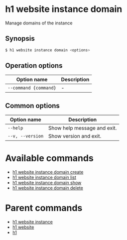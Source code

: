 
# h1 website instance domain

Manage domains of the instance

## Synopsis

```bash
$ h1 website instance domain <options>
```

## Operation options

| Option name               | Description |
| ------------------------- | ----------- |
| ```--command {command}``` | -           |

## Common options

| Option name          | Description                 |
| -------------------- | --------------------------- |
| ```--help```         | Show help message and exit. |
| ```--v, --version``` | Show version and exit.      |

# Available commands

* [h1 website instance domain create](./create/README.md)
* [h1 website instance domain list](./list/README.md)
* [h1 website instance domain show](./show/README.md)
* [h1 website instance domain delete](./delete/README.md)

# Parent commands

* [h1 website instance](./../README.md)
* [h1 website](./../../README.md)
* [h1](./../../../README.md)
